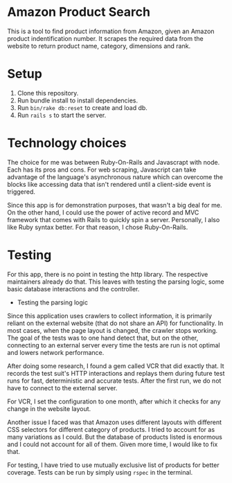 # Amazon Product Search

This is a tool to find product information from Amazon, given an Amazon product indentification number. It scrapes the required data from the website to return product name, category, dimensions and rank.

# Setup
1. Clone this repository.
2. Run bundle install to install dependencies.
3. Run `bin/rake db:reset` to create and load db.
4. Run `rails s` to start the server.

# Technology choices

The choice for me was between Ruby-On-Rails and Javascrapt with node. Each has its pros and cons. For web scraping, Javascript can take advantage of the language's asynchronous nature which can overcome the blocks like accessing data that isn't rendered until a client-side event is triggered.

Since this app is for demonstration purposes, that wasn't a big deal for me. On the other hand, I could use the power of active record and MVC framework that comes with Rails to quickly spin a server. Personally, I also like Ruby syntax better. For that reason, I chose Ruby-On-Rails.

# Testing

For this app, there is no point in testing the http library. The respective maintainers already do that. This leaves with testing the parsing logic, some basic database interactions and the controller.

* Testing the parsing logic

Since this application uses crawlers to collect information, it is primarily reliant on the external website (that do not share an API) for functionality. In most cases, when the page layout is changed, the crawler stops working. The goal of the tests was to one hand detect that, but on the other, connecting to an external server every time the tests are run is not optimal and lowers network performance.

After doing some research, I found a gem called VCR that did exactly that. It records the test suit's HTTP interactions and replays them during future test runs for fast, deterministic and accurate tests. After the first run, we do not have to connect to the external server.

For VCR, I set the configuration to one month, after which it checks for any change in the website layout.

Another issue I faced was that Amazon uses different layouts with different CSS selectors for different category of products. I tried to account for as many variations as I could. But the database of products listed is enormous and I could not account for all of them. Given more time, I would like to fix that.

For testing, I have tried to use mutually exclusive list of products for better coverage. Tests can be run by simply using `rspec` in the terminal.




